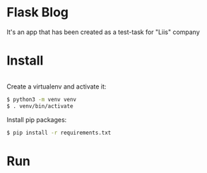 # Flask Blog

It's an app that has been created as a test-task for "Liis" company


# Install

```bash

```

Create a virtualenv and activate it:
```bash
$ python3 -m venv venv
$ . venv/bin/activate
```

Install pip packages:
```bash
$ pip install -r requirements.txt
```

# Run

```bash

```
